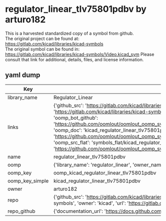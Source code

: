 # regulator_linear_tlv75801pdbv by arturo182  
This is a harvested standardized copy of a symbol from github.  
The original project can be found at:  
https://gitlab.com/kicad/libraries/kicad-symbols  
The original symbol can be found in:
https://gitlab.com/kicad/libraries/kicad-symbols/Video.kicad_sym
Please consult that link for additional, details, files, and license information.  
## yaml dump  
| Key | Value |  
| --- | --- |  
| library_name | Regulator_Linear |  
| links | {'github_src': 'https://gitlab.com/kicad/libraries/kicad-symbols/Video.kicad_sym', 'github_src_repo': 'https://gitlab.com/kicad/libraries/kicad-symbols', 'oomp_bot': 'kicad_regulator_linear_tlv75801pdbv/working', 'oomp_bot_github': 'https://github.com/oomlout/oomlout_oomp_symbol_bot/tree/main/kicad_regulator_linear_tlv75801pdbv/working', 'oomp_doc': 'kicad_regulator_linear_tlv75801pdbv/working', 'oomp_doc_github': 'https://github.com/oomlout/oomlout_oomp_symbol_doc/tree/main/kicad_regulator_linear_tlv75801pdbv/working', 'oomp_src_flat': 'symbols_flat/kicad_regulator_linear_tlv75801pdbv/working', 'oomp_src_flat_github': 'https://github.com/oomlout/oomlout_oomp_symbol_src/tree/main/kicad_regulator_linear_tlv75801pdbv/working'} |  
| name | regulator_linear_tlv75801pdbv |  
| oomp | {'library_name': 'regulator_linear', 'owner_name': 'kicad', 'symbol_name': 'regulator_linear_tlv75801pdbv'} |  
| oomp_key | oomp_kicad_regulator_linear_tlv75801pdbv |  
| oomp_key_simple | kicad_regulator_linear_tlv75801pdbv |  
| owner | arturo182 |  
| repo | {'github_src': 'https://gitlab.com/kicad/libraries/kicad-symbols/Video.kicad_sym', 'name': 'libraries/kicad-symbols', 'owner': 'kicad', 'url': 'https://gitlab.com/kicad/libraries/kicad-symbols'} |  
| repo_github | {'documentation_url': 'https://docs.github.com/rest/repos/repos#get-a-repository', 'message': 'Not Found'} |  

